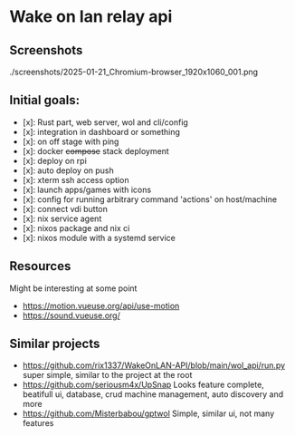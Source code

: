 # Wake on lan relay api

## Screenshots

./screenshots/2025-01-21_Chromium-browser_1920x1060_001.png

## Initial goals:

- [x]: Rust part, web server, wol and cli/config
- [x]: integration in dashboard or something
- [x]: on off stage with ping
- [x]: docker ~~compose~~ stack deployment
- [x]: deploy on rpi
- [x]: auto deploy on push
- [x]: xterm ssh access option
- [x]: launch apps/games with icons
- [x]: config for running arbitrary command 'actions' on host/machine
- [x]: connect vdi button
- [x]: nix service agent
- [x]: nixos package and nix ci
- [x]: nixos module with a systemd service

## Resources

Might be interesting at some point

- https://motion.vueuse.org/api/use-motion
- https://sound.vueuse.org/

## Similar projects

- https://github.com/rix1337/WakeOnLAN-API/blob/main/wol_api/run.py super
  simple, similar to the project at the root
- https://github.com/seriousm4x/UpSnap Looks feature complete, beatifull ui,
  database, crud machine management, auto discovery and more
- https://github.com/Misterbabou/gptwol Simple, similar ui, not many features
